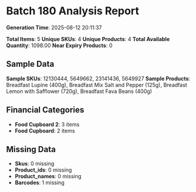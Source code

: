 # Batch 180 Analysis Report

**Generation Time**: 2025-08-12 20:11:37

**Total Items**: 5
**Unique SKUs**: 4
**Unique Products**: 4
**Total Available Quantity**: 1098.00
**Near Expiry Products**: 0

## Sample Data
**Sample SKUs**: 12130444, 5649662, 23141436, 5649927
**Sample Products**: Breadfast Lupine (400g), Breadfast Mix Salt and Pepper (125g), Breadfast Lemon with Safflower (720g), Breadfast Fava Beans (400g)

## Financial Categories
- **Food Cupboard 2**: 3 items
- **Food Cupboard**: 2 items

## Missing Data
- **Skus**: 0 missing
- **Product_ids**: 0 missing
- **Product_names**: 0 missing
- **Barcodes**: 1 missing
